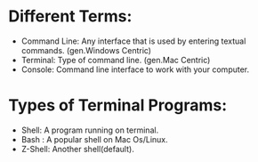 # Different Terms:
- Command Line: Any interface that is used by entering textual commands. (gen.Windows Centric)
- Terminal: Type of command line. (gen.Mac Centric)
- Console: Command line interface to work with your computer.
# Types of Terminal Programs:
- Shell: A program running on terminal.
- Bash : A popular shell on Mac Os/Linux.
- Z-Shell: Another shell(default).
